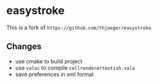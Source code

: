 # easystroke

This is a fork of `https://github.com/thjaeger/easystroke`.

## Changes

- use cmake to build project
- use `valac` to compile `cellrenderertextish.vala`
- save preferences in xml format
